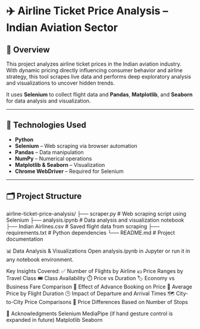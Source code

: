 # ✈️ Airline Ticket Price Analysis – Indian Aviation Sector

## 📌 Overview

This project analyzes airline ticket prices in the Indian aviation industry. With dynamic pricing directly influencing consumer behavior and airline strategy, this tool scrapes live data and performs deep exploratory analysis and visualizations to uncover hidden trends.

It uses **Selenium** to collect flight data and **Pandas**, **Matplotlib**, and **Seaborn** for data analysis and visualization.

---

## 🧠 Technologies Used

- **Python**
- **Selenium** – Web scraping via browser automation
- **Pandas** – Data manipulation
- **NumPy** – Numerical operations
- **Matplotlib & Seaborn** – Visualization
- **Chrome WebDriver** – Required for Selenium

---

## 🗂️ Project Structure

airline-ticket-price-analysis/
├── scraper.py # Web scraping script using Selenium
├── analysis.ipynb # Data analysis and visualization notebook
├── Indian Airlines.csv # Saved flight data from scraping
├── requirements.txt # Python dependencies
└── README.md # Project documentation

📊 Data Analysis & Visualizations
Open analysis.ipynb in Jupyter or run it in any notebook environment.

Key Insights Covered:
✅ Number of Flights by Airline
💵 Price Ranges by Travel Class
🎟️ Class Availability
⏱️ Price vs Duration
🏷️ Economy vs Business Fare Comparison
📅 Effect of Advance Booking on Price
🔄 Average Price by Flight Duration
🕒 Impact of Departure and Arrival Times
🗺️ City-to-City Price Comparisons
🛑 Price Differences Based on Number of Stops

🙌 Acknowledgments
Selenium
MediaPipe (if hand gesture control is expanded in future)
Matplotlib
Seaborn
